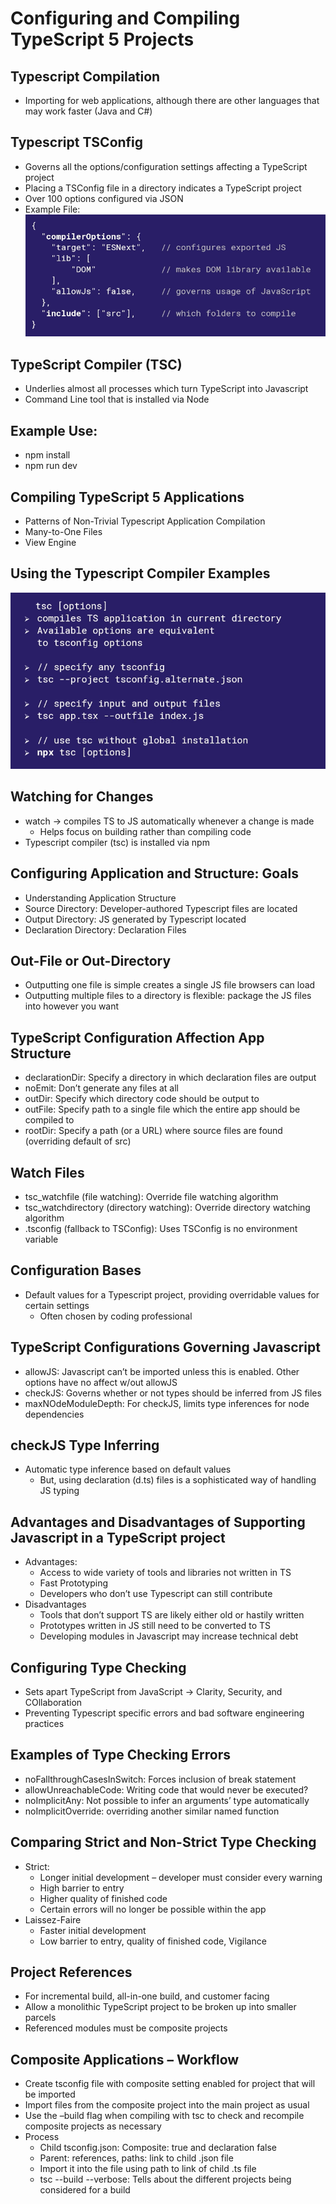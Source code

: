 # Configuring and Compiling TypeScript 5 Projects
## Typescript Compilation
- Importing for web applications, although there are other languages that may work faster (Java and C#)

## Typescript TSConfig
- Governs all the options/configuration settings affecting a TypeScript project
- Placing a TSConfig file in a directory indicates a TypeScript project
- Over 100 options configured via JSON
- Example File:
	![TSConfig](images/exampleTsConfig.png)


## TypeScript Compiler (TSC)
- Underlies almost all processes which turn TypeScript into Javascript
- Command Line tool that is installed via Node

## Example Use:
- npm install
- npm run dev

## Compiling TypeScript 5 Applications
- Patterns of Non-Trivial Typescript Application Compilation
- Many-to-One Files
- View Engine

## Using the Typescript Compiler Examples
![TypeScript Compiler](images/tsCompiler.png)

## Watching for Changes
- watch → compiles TS to JS automatically whenever a change is made
	- Helps focus on building rather than compiling code
- Typescript compiler (tsc) is installed via npm

## Configuring Application and Structure: Goals
- Understanding Application Structure
- Source Directory: Developer-authored Typescript files are located
- Output Directory: JS generated by Typescript located
- Declaration Directory: Declaration Files

## Out-File or Out-Directory
- Outputting one file is simple creates a single JS file browsers can load
- Outputting multiple files to a directory is flexible: package the JS files into however you want

## TypeScript Configuration Affection App Structure
- declarationDir: Specify a directory in which declaration files are output
- noEmit: Don’t generate any files at all
- outDir: Specify which directory code should be output to
- outFile: Specify path to a single file which the entire app should be compiled to
- rootDir: Specify a path (or a URL) where source files are found (overriding default of src)

## Watch Files
- tsc_watchfile (file watching): Override file watching algorithm
- tsc_watchdirectory (directory watching): Override directory watching algorithm
- .tsconfig (fallback to TSConfig): Uses TSConfig is no environment variable

## Configuration Bases
- Default values for a Typescript project, providing overridable values for certain settings
	- Often chosen by coding professional

## TypeScript Configurations Governing Javascript
- allowJS: Javascript can’t be imported unless this is enabled. Other options have no affect w/out allowJS
- checkJS: Governs whether or not types should be inferred from JS files
- maxNOdeModuleDepth: For checkJS, limits type inferences for node dependencies

## checkJS Type Inferring
- Automatic type inference based on default values
	- But, using declaration (d.ts) files is a sophisticated way of handling JS typing

## Advantages and Disadvantages of Supporting Javascript in a TypeScript project
- Advantages:
	- Access to wide variety of tools and libraries not written in TS
	- Fast Prototyping
	- Developers who don’t use Typescript can still contribute
- Disadvantages
	- Tools that don’t support TS are likely either old or hastily written
	- Prototypes written in JS still need to be converted to TS
	- Developing modules in Javascript may increase technical debt

## Configuring Type Checking
- Sets apart TypeScript from JavaScript → Clarity, Security, and COllaboration
- Preventing Typescript specific errors and bad software engineering practices

## Examples of Type Checking Errors
- noFallthroughCasesInSwitch: Forces inclusion of break statement
- allowUnreachableCode: Writing code that would never be executed?
- noImplicitAny: Not possible to infer an arguments’ type automatically
- noImplicitOverride: overriding another similar named function

## Comparing Strict and Non-Strict Type Checking
- Strict:
	- Longer initial development – developer must consider every warning
	- High barrier to entry
	- Higher quality of finished code
	- Certain errors will no longer be possible within the app
- Laissez-Faire
	- Faster initial development
	- Low barrier to entry, quality of finished code, Vigilance 

## Project References
- For incremental build, all-in-one build, and customer facing
- Allow a monolithic TypeScript project to be broken up into smaller parcels
- Referenced modules must be composite projects

## Composite Applications – Workflow
- Create tsconfig file with composite setting enabled for project that will be imported
- Import files from the composite project into the main project as usual
- Use the –build flag when compiling with tsc to check and recompile composite projects as necessary
- Process
	- Child tsconfig.json: Composite: true and declaration false
	- Parent: references, paths: link to child .json file
	- Import it into the file using path to link of child .ts file
	- tsc --build --verbose: Tells about the different projects being considered for a build
